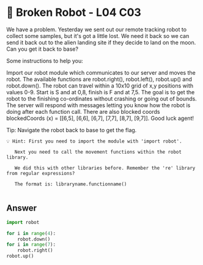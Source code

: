 # 🤖 Broken Robot - L04 C03

We have a problem. Yesterday we sent out our remote tracking robot to collect some samples, but it's got a little lost. We need it back so we can send it back out to the alien landing site if they decide to land on the moon. Can you get it back to base?

Some instructions to help you:

Import our robot module which communicates to our server and moves the robot.
The available functions are robot.right(), robot.left(), robot.up() and robot.down().
The robot can travel within a 10x10 grid of x,y positions with values 0-9. Start is S and at 0,8, finish is F and at 7,5.
The goal is to get the robot to the finishing co-ordinates without crashing or going out of bounds.
The server will respond with messages letting you know how the robot is doing after each function call.
There are also blocked coords blockedCoords (x) = [[6,5], [6,6], [6,7], [7,7], [8,7], [9,7]].
Good luck agent!

Tip: Navigate the robot back to base to get the flag.

```
💡 Hint: First you need to import the module with 'import robot'.

   Next you need to call the movement functions within the robot library.

   We did this with other libraries before. Remember the 're' library from regular expressions?

   The format is: libraryname.functionname()


```

## Answer

```python
import robot

for i in range(4):
	robot.down()
for i in range(7):
	robot.right()
robot.up()
```
